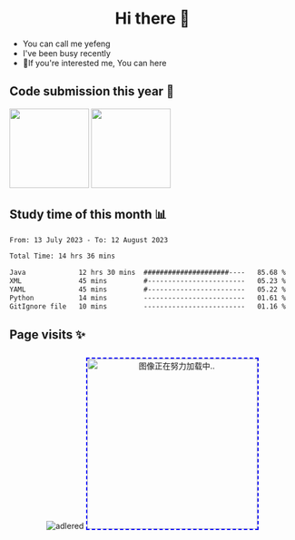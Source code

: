 
<h1  align="center">Hi there 👋</h1>

- You can call me yefeng
- I've been busy recently
- 💬If you're interested me, You can here

## Code submission this year 📖

 <img align="" height="140px" src="https://github-readme-stats.vercel.app/api?username=lengyingmofeng&hide_title=true&hide_border=tru&show_icons=false&include_all_commits=true&line_height=21&bg_color=0000&text_color=8A919F&locale=cn" /> <img align="" height="140px" src="https://github-readme-stats.vercel.app/api/top-langs/?username=lengyingmofeng&hide_title=true&hide=html&layout=compact&bg_color=0000&text_color=8A919F&locale=cn" />

## Study time of this month 📊
<!--START_SECTION:waka-->

```txt
From: 13 July 2023 - To: 12 August 2023

Total Time: 14 hrs 36 mins

Java             12 hrs 30 mins  #####################----   85.68 %
XML              45 mins         #------------------------   05.23 %
YAML             45 mins         #------------------------   05.22 %
Python           14 mins         -------------------------   01.61 %
GitIgnore file   10 mins         -------------------------   01.16 %
```
<!--END_SECTION:waka-->

## Page visits  ✨
<div align="center">
 
![adlered](https://count.getloli.com/get/@lengyingmofeng)
<img  src="https://raw.githubusercontent.com/lengyingmofeng/imgs/main/imgs/pc.gif" alt="图像正在努力加载中.." style="width: 300px; height: 300px; display: init-block ;margin:10px auto;border:2px dashed blue;"/>
</div>



